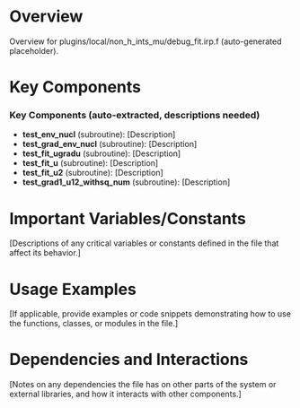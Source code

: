 # Overview

Overview for plugins/local/non_h_ints_mu/debug_fit.irp.f (auto-generated placeholder).

# Key Components

### Key Components (auto-extracted, descriptions needed)
- **test_env_nucl** (subroutine): [Description]
- **test_grad_env_nucl** (subroutine): [Description]
- **test_fit_ugradu** (subroutine): [Description]
- **test_fit_u** (subroutine): [Description]
- **test_fit_u2** (subroutine): [Description]
- **test_grad1_u12_withsq_num** (subroutine): [Description]

# Important Variables/Constants

[Descriptions of any critical variables or constants defined in the file that affect its behavior.]

# Usage Examples

[If applicable, provide examples or code snippets demonstrating how to use the functions, classes, or modules in the file.]

# Dependencies and Interactions

[Notes on any dependencies the file has on other parts of the system or external libraries, and how it interacts with other components.]

